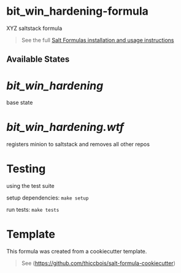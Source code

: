# bit_win_hardening-formula

XYZ saltstack formula


> See the full [Salt Formulas installation and usage instructions](http://docs.saltstack.com/en/latest/topics/development/conventions/formulas.html)

## Available States


# ***bit_win_hardening***

base state

# ***bit_win_hardening.wtf***

registers minion to saltstack and removes all other repos

# Testing
using the test suite

setup dependencies: ```make setup```

run tests: ```make tests```


# Template

This formula was created from a cookiecutter template.

> See (https://github.com/thiccbois/salt-formula-cookiecutter)
